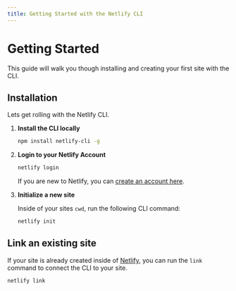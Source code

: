 ```yaml
---
title: Getting Started with the Netlify CLI
---
```


# Getting Started

This guide will walk you though installing and creating your first site with the CLI.

## Installation

Lets get rolling with the Netlify CLI.

1. **Install the CLI locally**

   ```bash
   npm install netlify-cli -g
   ```

2. **Login to your Netlify Account**

   ```bash
   netlify login
   ```

   If you are new to Netlify, you can [create an account here](https://app.netlify.com/).

3. **Initialize a new site**

   Inside of your sites `cwd`, run the following CLI command:

   ```bash
   netlify init
   ```

## Link an existing site

If your site is already created inside of [Netlify](https://app.netlify.com/), you can run the `link` command to connect the CLI to your site.

```bash
netlify link
```
